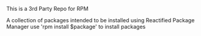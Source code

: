 This is a 3rd Party Repo for RPM


A collection of packages intended to be installed using Reactified Package Manager
use 'rpm install $package' to install packages


